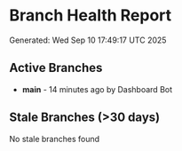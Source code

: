 # Branch Health Report
Generated: Wed Sep 10 17:49:17 UTC 2025

## Active Branches
- **main** - 14 minutes ago by Dashboard Bot

## Stale Branches (>30 days)
No stale branches found
